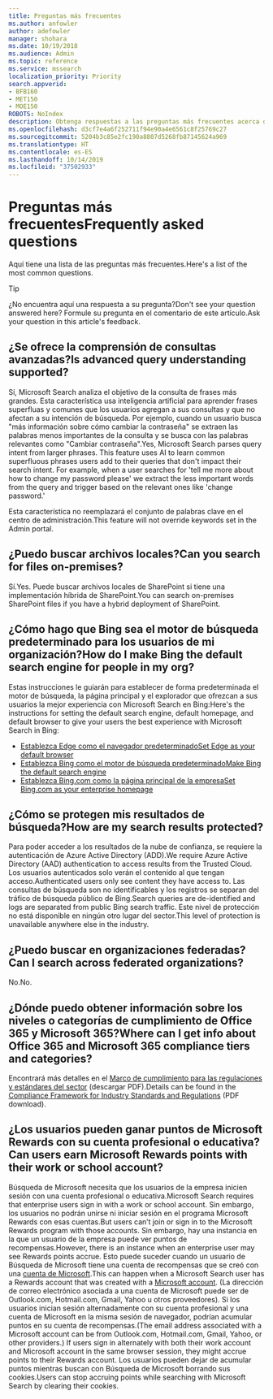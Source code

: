 ```yaml
---
title: Preguntas más frecuentes
ms.author: anfowler
author: adefowler
manager: shohara
ms.date: 10/19/2018
ms.audience: Admin
ms.topic: reference
ms.service: mssearch
localization_priority: Priority
search.appverid:
- BFB160
- MET150
- MOE150
ROBOTS: NoIndex
description: Obtenga respuestas a las preguntas más frecuentes acerca de la búsqueda empresarial y Microsoft Search
ms.openlocfilehash: d3cf7e4a6f252711f94e90a4e6561c8f25769c27
ms.sourcegitcommit: 5204b3c85e2fc190a8807d5268fb87145624a969
ms.translationtype: HT
ms.contentlocale: es-ES
ms.lasthandoff: 10/14/2019
ms.locfileid: "37502933"
---
```

# <a name="frequently-asked-questions"></a><span data-ttu-id="38e35-103">Preguntas más frecuentes</span><span class="sxs-lookup"><span data-stu-id="38e35-103">Frequently asked questions</span></span>

<span data-ttu-id="38e35-104">Aquí tiene una lista de las preguntas más frecuentes.</span><span class="sxs-lookup"><span data-stu-id="38e35-104">Here's a list of the most common questions.</span></span>

> [!TIP]
> <span data-ttu-id="38e35-105">¿No encuentra aquí una respuesta a su pregunta?</span><span class="sxs-lookup"><span data-stu-id="38e35-105">Don't see your question answered here?</span></span> <span data-ttu-id="38e35-106">Formule su pregunta en el comentario de este artículo.</span><span class="sxs-lookup"><span data-stu-id="38e35-106">Ask your question in this article's feedback.</span></span>

## <a name="is-advanced-query-understanding-supported"></a><span data-ttu-id="38e35-107">¿Se ofrece la comprensión de consultas avanzadas?</span><span class="sxs-lookup"><span data-stu-id="38e35-107">Is advanced query understanding supported?</span></span>

<span data-ttu-id="38e35-p102">Sí, Microsoft Search analiza el objetivo de la consulta de frases más grandes. Esta característica usa inteligencia artificial para aprender frases superfluas y comunes que los usuarios agregan a sus consultas y que no afectan a su intención de búsqueda. Por ejemplo, cuando un usuario busca "más información sobre cómo cambiar la contraseña" se extraen las palabras menos importantes de la consulta y se busca con las palabras relevantes como "Cambiar contraseña".</span><span class="sxs-lookup"><span data-stu-id="38e35-p102">Yes, Microsoft Search parses query intent from larger phrases. This feature uses AI to learn common superfluous phrases users add to their queries that don't impact their search intent. For example, when a user searches for 'tell me more about how to change my password please' we extract the less important words from the query and trigger based on the relevant ones like 'change password.'</span></span>
  
<span data-ttu-id="38e35-111">Esta característica no reemplazará el conjunto de palabras clave en el centro de administración.</span><span class="sxs-lookup"><span data-stu-id="38e35-111">This feature will not override keywords set in the Admin portal.</span></span>
  
## <a name="can-you-search-for-files-on-premises"></a><span data-ttu-id="38e35-112">¿Puedo buscar archivos locales?</span><span class="sxs-lookup"><span data-stu-id="38e35-112">Can you search for files on-premises?</span></span>

<span data-ttu-id="38e35-113">Sí.</span><span class="sxs-lookup"><span data-stu-id="38e35-113">Yes.</span></span> <span data-ttu-id="38e35-114">Puede buscar archivos locales de SharePoint si tiene una implementación híbrida de SharePoint.</span><span class="sxs-lookup"><span data-stu-id="38e35-114">You can search on-premises SharePoint files if you have a hybrid deployment of SharePoint.</span></span>
  
## <a name="how-do-i-make-bing-the-default-search-engine-for-people-in-my-org"></a><span data-ttu-id="38e35-115">¿Cómo hago que Bing sea el motor de búsqueda predeterminado para los usuarios de mi organización?</span><span class="sxs-lookup"><span data-stu-id="38e35-115">How do I make Bing the default search engine for people in my org?</span></span>

<span data-ttu-id="38e35-116">Estas instrucciones le guiarán para establecer de forma predeterminada el motor de búsqueda, la página principal y el explorador que ofrezcan a sus usuarios la mejor experiencia con Microsoft Search en Bing:</span><span class="sxs-lookup"><span data-stu-id="38e35-116">Here's the instructions for setting the default search engine, default homepage, and default browser to give your users the best experience with Microsoft Search in Bing:</span></span>

- [<span data-ttu-id="38e35-117">Establezca Edge como el navegador predeterminado</span><span class="sxs-lookup"><span data-stu-id="38e35-117">Set Edge as your default browser</span></span>](set-default-browser.md)
- [<span data-ttu-id="38e35-118">Establezca Bing como el motor de búsqueda predeterminado</span><span class="sxs-lookup"><span data-stu-id="38e35-118">Make Bing the default search engine</span></span>](set-default-search-engine.md)
- [<span data-ttu-id="38e35-119">Establezca Bing.com como la página principal de la empresa</span><span class="sxs-lookup"><span data-stu-id="38e35-119">Set Bing.com as your enterprise homepage</span></span>](set-default-homepage.md)

  
## <a name="how-are-my-search-results-protected"></a><span data-ttu-id="38e35-120">¿Cómo se protegen mis resultados de búsqueda?</span><span class="sxs-lookup"><span data-stu-id="38e35-120">How are my search results protected?</span></span>

<span data-ttu-id="38e35-121">Para poder acceder a los resultados de la nube de confianza, se requiere la autenticación de Azure Active Directory (ADD).</span><span class="sxs-lookup"><span data-stu-id="38e35-121">We require Azure Active Directory (AAD) authentication to access results from the Trusted Cloud.</span></span> <span data-ttu-id="38e35-122">Los usuarios autenticados solo verán el contenido al que tengan acceso.</span><span class="sxs-lookup"><span data-stu-id="38e35-122">Authenticated users only see content they have access to.</span></span> <span data-ttu-id="38e35-123">Las consultas de búsqueda son no identificables y los registros se separan del tráfico de búsqueda público de Bing.</span><span class="sxs-lookup"><span data-stu-id="38e35-123">Search queries are de-identified and logs are separated from public Bing search traffic.</span></span> <span data-ttu-id="38e35-124">Este nivel de protección no está disponible en ningún otro lugar del sector.</span><span class="sxs-lookup"><span data-stu-id="38e35-124">This level of protection is unavailable anywhere else in the industry.</span></span>

## <a name="can-i-search-across-federated-organizations"></a><span data-ttu-id="38e35-125">¿Puedo buscar en organizaciones federadas?</span><span class="sxs-lookup"><span data-stu-id="38e35-125">Can I search across federated organizations?</span></span>

<span data-ttu-id="38e35-126">No.</span><span class="sxs-lookup"><span data-stu-id="38e35-126">No.</span></span>

## <a name="where-can-i-get-info-about-office-365-and-microsoft-365-compliance-tiers-and-categories"></a><span data-ttu-id="38e35-127">¿Dónde puedo obtener información sobre los niveles o categorías de cumplimiento de Office 365 y Microsoft 365?</span><span class="sxs-lookup"><span data-stu-id="38e35-127">Where can I get info about Office 365 and Microsoft 365 compliance tiers and categories?</span></span>

<span data-ttu-id="38e35-128">Encontrará más detalles en el [Marco de cumplimiento para las regulaciones y estándares del sector](https://download.microsoft.com/download/B/2/7/B27B3EF3-8849-4C18-8BA4-5AD755728620/Compliance%20Framework_customer%20guidance.pdf) (descargar PDF).</span><span class="sxs-lookup"><span data-stu-id="38e35-128">Details can be found in the [Compliance Framework for Industry Standards and Regulations](https://download.microsoft.com/download/B/2/7/B27B3EF3-8849-4C18-8BA4-5AD755728620/Compliance%20Framework_customer%20guidance.pdf) (PDF download).</span></span>

## <a name="can-users-earn-microsoft-rewards-points-with-their-work-or-school-account"></a><span data-ttu-id="38e35-129">¿Los usuarios pueden ganar puntos de Microsoft Rewards con su cuenta profesional o educativa?</span><span class="sxs-lookup"><span data-stu-id="38e35-129">Can users earn Microsoft Rewards points with their work or school account?</span></span>

<span data-ttu-id="38e35-130">Búsqueda de Microsoft necesita que los usuarios de la empresa inicien sesión con una cuenta profesional o educativa.</span><span class="sxs-lookup"><span data-stu-id="38e35-130">Microsoft Search requires that enterprise users sign in with a work or school account.</span></span> <span data-ttu-id="38e35-131">Sin embargo, los usuarios no podrán unirse ni iniciar sesión en el programa Microsoft Rewards con esas cuentas.</span><span class="sxs-lookup"><span data-stu-id="38e35-131">But users can’t join or sign in to the Microsoft Rewards program with those accounts.</span></span> <span data-ttu-id="38e35-132">Sin embargo, hay una instancia en la que un usuario de la empresa puede ver puntos de recompensas.</span><span class="sxs-lookup"><span data-stu-id="38e35-132">However, there is an instance when an enterprise user may see Rewards points accrue.</span></span> <span data-ttu-id="38e35-133">Esto puede suceder cuando un usuario de Búsqueda de Microsoft tiene una cuenta de recompensas que se creó con una <a href="https://www.microsoft.com/en-us/welcome?rtc=1">cuenta de Microsoft</a>.</span><span class="sxs-lookup"><span data-stu-id="38e35-133">This can happen when a Microsoft Search user has a Rewards account that was created with a <a href="https://www.microsoft.com/en-us/welcome?rtc=1">Microsoft account</a>.</span></span> <span data-ttu-id="38e35-134">(La dirección de correo electrónico asociada a una cuenta de Microsoft puede ser de Outlook.com, Hotmail.com, Gmail, Yahoo u otros proveedores). Si los usuarios inician sesión alternadamente con su cuenta profesional y una cuenta de Microsoft en la misma sesión de navegador, podrían acumular puntos en su cuenta de recompensas.</span><span class="sxs-lookup"><span data-stu-id="38e35-134">(The email address associated with a Microsoft account can be from Outlook.com, Hotmail.com, Gmail, Yahoo, or other providers.) If users sign in alternately with both their work account and Microsoft account in the same browser session, they might accrue points to their Rewards account.</span></span> <span data-ttu-id="38e35-135">Los usuarios pueden dejar de acumular puntos mientras buscan con Búsqueda de Microsoft borrando sus cookies.</span><span class="sxs-lookup"><span data-stu-id="38e35-135">Users can stop accruing points while searching with Microsoft Search by clearing their cookies.</span></span> 

